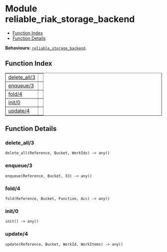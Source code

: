 

# Module reliable_riak_storage_backend #
* [Function Index](#index)
* [Function Details](#functions)

__Behaviours:__ [`reliable_storage_backend`](reliable_storage_backend.md).

<a name="index"></a>

## Function Index ##


<table width="100%" border="1" cellspacing="0" cellpadding="2" summary="function index"><tr><td valign="top"><a href="#delete_all-3">delete_all/3</a></td><td></td></tr><tr><td valign="top"><a href="#enqueue-3">enqueue/3</a></td><td></td></tr><tr><td valign="top"><a href="#fold-4">fold/4</a></td><td></td></tr><tr><td valign="top"><a href="#init-0">init/0</a></td><td></td></tr><tr><td valign="top"><a href="#update-4">update/4</a></td><td></td></tr></table>


<a name="functions"></a>

## Function Details ##

<a name="delete_all-3"></a>

### delete_all/3 ###

`delete_all(Reference, Bucket, WorkIds) -> any()`

<a name="enqueue-3"></a>

### enqueue/3 ###

`enqueue(Reference, Bucket, X3) -> any()`

<a name="fold-4"></a>

### fold/4 ###

`fold(Reference, Bucket, Function, Acc) -> any()`

<a name="init-0"></a>

### init/0 ###

`init() -> any()`

<a name="update-4"></a>

### update/4 ###

`update(Reference, Bucket, WorkId, WorkItems) -> any()`

